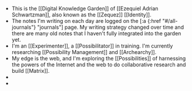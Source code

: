 - This is the [[Digital Knowledge Garden]] of [[Ezequiel Adrian Schwartzman]], also known as the [[Zequez]] [[Identity]].
- The notes I'm writing on each day are logged on the [:a {:href "#/all-journals"} "journals"] page. My writing strategy changed over time and there are many old notes that I haven't fully integrated into the garden yet.
- I'm an [[Experimenter]], a [[Possibilitator]] in training. I'm currently researching [[Possibility Management]] and [[Archearchy]].
- My edge is the web, and I'm exploring the [[Possibilities]] of harnessing the powers of the Internet and the web to do collaborative research and build [[Matrix]].
-
-